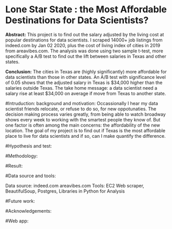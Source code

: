 # Lone Star State :  the Most Affordable Destinations for Data Scientists?

__Abstract:__
This project is to find out the salary adjusted by the living cost at popular destinations for data scientists. I scraped 14000+ job listings from indeed.com by Jan 02 2020, plus the cost of living index of cities in 2019 from areavibes.com. The analysis was done using two sample t-test, more specifically a A/B test to find out the lift between salaries in Texas and other states.

__Conclusion:__
The cities in Texas are (highly significantly) more affordable for data scientists than those in other states. An A/B test with significance level of 0.05 shows that the adjusted salary in Texas is $34,000 higher than the salaries outside Texas. The take home message: a data scientist need a salary rise at least $34,000 on average if move from Texas to another state.


#Intruduction: background and motivation: 
Occassionally I hear my data scientist friends relocate, or refuse to do so, for new oppotunaties. The decision making process varies greatly, from being able to watch broadway shows every week to working with the smartest people they know of. But one factor is often among the main concerns: the affordability of the new location. The goal of my project is to find out if Texas is the most affordable place to live for data scientists and if so, can I make quantify the difference.

#Hypothesis and test:


#Methodology:


#Result:


#Data source and tools:

  Data source: indeed.com areavibes.com
  Tools: EC2 Web scraper, BeautifulSoup, Postgres, Libraries in Python for Analysis
  
#Future work:

#Acknowledgements:

#Web app:
